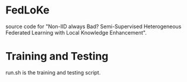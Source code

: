 # FedLoKe
source code for "Non-IID always Bad? Semi-Supervised Heterogeneous Federated Learning with Local Knowledge Enhancement".

# Training and Testing
run.sh is the training and testing script.
